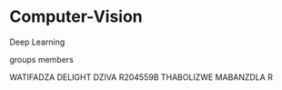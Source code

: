 # Computer-Vision
Deep Learning

groups members

WATIFADZA DELIGHT DZIVA R204559B
THABOLIZWE MABANZDLA R
